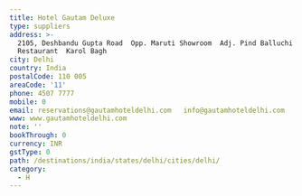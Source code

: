 ```yaml
---
title: Hotel Gautam Deluxe
type: suppliers
address: >-
  2105, Deshbandu Gupta Road  Opp. Maruti Showroom  Adj. Pind Balluchi
  Restaurant  Karol Bagh  
city: Delhi
country: India
postalCode: 110 005
areaCode: '11'
phone: 4507 7777
mobile: 0
email: reservations@gautamhoteldelhi.com   info@gautamhoteldelhi.com
www: www.gautamhoteldelhi.com
note: ''
bookThrough: 0
currency: INR
gstType: 0
path: /destinations/india/states/delhi/cities/delhi/
category:
  - H
---
```


